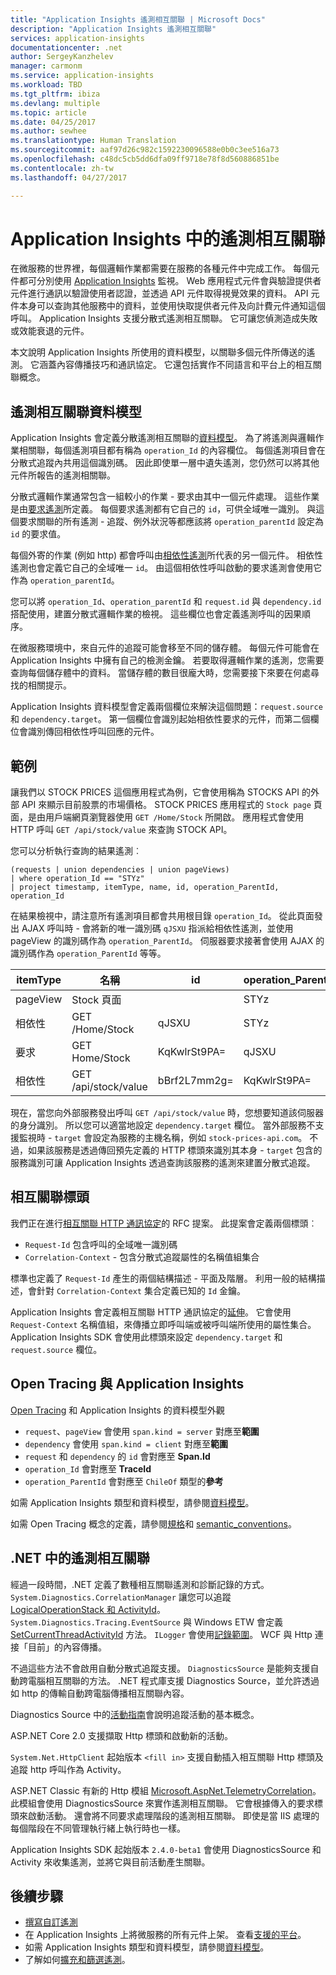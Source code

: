 ```yaml
---
title: "Application Insights 遙測相互關聯 | Microsoft Docs"
description: "Application Insights 遙測相互關聯"
services: application-insights
documentationcenter: .net
author: SergeyKanzhelev
manager: carmonm
ms.service: application-insights
ms.workload: TBD
ms.tgt_pltfrm: ibiza
ms.devlang: multiple
ms.topic: article
ms.date: 04/25/2017
ms.author: sewhee
ms.translationtype: Human Translation
ms.sourcegitcommit: aaf97d26c982c1592230096588e0b0c3ee516a73
ms.openlocfilehash: c48dc5cb5dd6dfa09ff9718e78f8d560886851be
ms.contentlocale: zh-tw
ms.lasthandoff: 04/27/2017

---
```

# <a name="telemetry-correlation-in-application-insights"></a>Application Insights 中的遙測相互關聯

在微服務的世界裡，每個邏輯作業都需要在服務的各種元件中完成工作。 每個元件都可分別使用 [Application Insights](app-insights-overview.md) 監視。 Web 應用程式元件會與驗證提供者元件進行通訊以驗證使用者認證，並透過 API 元件取得視覺效果的資料。 API 元件本身可以查詢其他服務中的資料，並使用快取提供者元件及向計費元件通知這個呼叫。 Application Insights 支援分散式遙測相互關聯。 它可讓您偵測造成失敗或效能衰退的元件。

本文說明 Application Insights 所使用的資料模型，以關聯多個元件所傳送的遙測。 它涵蓋內容傳播技巧和通訊協定。 它還包括實作不同語言和平台上的相互關聯概念。

## <a name="telemetry-correlation-data-model"></a>遙測相互關聯資料模型

Application Insights 會定義分散遙測相互關聯的[資料模型](application-insights-data-model.md)。 為了將遙測與邏輯作業相關聯，每個遙測項目都有稱為 `operation_Id` 的內容欄位。 每個遙測項目會在分散式追蹤內共用這個識別碼。 因此即使單一層中遺失遙測，您仍然可以將其他元件所報告的遙測相關聯。

分散式邏輯作業通常包含一組較小的作業 - 要求由其中一個元件處理。 這些作業是由[要求遙測](application-insights-data-model-request-telemetry.md)所定義。 每個要求遙測都有它自己的 `id`，可供全域唯一識別。 與這個要求關聯的所有遙測 - 追蹤、例外狀況等都應該將 `operation_parentId` 設定為 `id` 的要求值。

每個外寄的作業 (例如 http) 都會呼叫由[相依性遙測](application-insights-data-model-dependency-telemetry.md)所代表的另一個元件。 相依性遙測也會定義它自己的全域唯一 `id`。 由這個相依性呼叫啟動的要求遙測會使用它作為 `operation_parentId`。

您可以將 `operation_Id`、`operation_parentId` 和 `request.id` 與 `dependency.id` 搭配使用，建置分散式邏輯作業的檢視。 這些欄位也會定義遙測呼叫的因果順序。

在微服務環境中，來自元件的追蹤可能會移至不同的儲存體。 每個元件可能會在 Application Insights 中擁有自己的檢測金鑰。 若要取得邏輯作業的遙測，您需要查詢每個儲存體中的資料。 當儲存體的數目很龐大時，您需要接下來要在何處尋找的相關提示。

Application Insights 資料模型會定義兩個欄位來解決這個問題：`request.source` 和 `dependency.target`。 第一個欄位會識別起始相依性要求的元件，而第二個欄位會識別傳回相依性呼叫回應的元件。


## <a name="example"></a>範例

讓我們以 STOCK PRICES 這個應用程式為例，它會使用稱為 STOCKS API 的外部 API 來顯示目前股票的市場價格。 STOCK PRICES 應用程式的 `Stock page` 頁面，是由用戶端網頁瀏覽器使用 `GET /Home/Stock` 所開啟。 應用程式會使用 HTTP 呼叫 `GET /api/stock/value` 來查詢 STOCK API。

您可以分析執行查詢的結果遙測︰

```
(requests | union dependencies | union pageViews) 
| where operation_Id == "STYz"
| project timestamp, itemType, name, id, operation_ParentId, operation_Id
```

在結果檢視中，請注意所有遙測項目都會共用根目錄 `operation_Id`。 從此頁面發出 AJAX 呼叫時 - 會將新的唯一識別碼 `qJSXU` 指派給相依性遙測，並使用 pageView 的識別碼作為 `operation_ParentId`。 伺服器要求接著會使用 AJAX 的識別碼作為 `operation_ParentId` 等等。

| itemType   | 名稱                      | id           | operation_ParentId | operation_Id |
|------------|---------------------------|--------------|--------------------|--------------|
| pageView   | Stock 頁面                |              | STYz               | STYz         |
| 相依性 | GET /Home/Stock           | qJSXU        | STYz               | STYz         |
| 要求    | GET Home/Stock            | KqKwlrSt9PA= | qJSXU              | STYz         |
| 相依性 | GET /api/stock/value      | bBrf2L7mm2g= | KqKwlrSt9PA=       | STYz         |

現在，當您向外部服務發出呼叫 `GET /api/stock/value` 時，您想要知道該伺服器的身分識別。 所以您可以適當地設定 `dependency.target` 欄位。 當外部服務不支援監視時 - `target` 會設定為服務的主機名稱，例如 `stock-prices-api.com`。 不過，如果該服務是透過傳回預先定義的 HTTP 標頭來識別其本身 - `target` 包含的服務識別可讓 Application Insights 透過查詢該服務的遙測來建置分散式追蹤。 

## <a name="correlation-headers"></a>相互關聯標頭

我們正在進行[相互關聯 HTTP 通訊協定](https://github.com/lmolkova/correlation/blob/master/http_protocol_proposal_v1.md)的 RFC 提案。 此提案會定義兩個標頭︰

- `Request-Id` 包含呼叫的全域唯一識別碼
- `Correlation-Context` - 包含分散式追蹤屬性的名稱值組集合

標準也定義了 `Request-Id` 產生的兩個結構描述 - 平面及階層。 利用一般的結構描述，會針對 `Correlation-Context` 集合定義已知的 `Id` 金鑰。

Application Insights 會定義相互關聯 HTTP 通訊協定的[延伸](https://github.com/lmolkova/correlation/blob/master/http_protocol_proposal_v2.md)。 它會使用 `Request-Context` 名稱值組，來傳播立即呼叫端或被呼叫端所使用的屬性集合。 Application Insights SDK 會使用此標頭來設定 `dependency.target` 和 `request.source` 欄位。

## <a name="open-tracing-and-application-insights"></a>Open Tracing 與 Application Insights

[Open Tracing](http://opentracing.io/) 和 Application Insights 的資料模型外觀 

- `request`、`pageView` 會使用 `span.kind = server` 對應至**範圍**
- `dependency` 會使用 `span.kind = client` 對應至**範圍**
- `request` 和 `dependency` 的 `id` 會對應至 **Span.Id**
- `operation_Id` 會對應至 **TraceId**
- `operation_ParentId` 會對應至 `ChileOf` 類型的**參考**

如需 Application Insights 類型和資料模型，請參閱[資料模型](application-insights-data-model.md)。

如需 Open Tracing 概念的定義，請參閱[規格](https://github.com/opentracing/specification/blob/master/specification.md)和 [semantic_conventions](https://github.com/opentracing/specification/blob/master/semantic_conventions.md)。


## <a name="telemetry-correlation-in-net"></a>.NET 中的遙測相互關聯

經過一段時間，.NET 定義了數種相互關聯遙測和診斷記錄的方式。 `System.Diagnostics.CorrelationManager` 讓您可以追蹤 [LogicalOperationStack 和 ActivityId](https://msdn.microsoft.com/library/system.diagnostics.correlationmanager.aspx)。 `System.Diagnostics.Tracing.EventSource` 與 Windows ETW 會定義 [SetCurrentThreadActivityId](https://msdn.microsoft.com/library/system.diagnostics.tracing.eventsource.setcurrentthreadactivityid.aspx) 方法。 `ILogger` 會使用[記錄範圍](https://docs.microsoft.com/aspnet/core/fundamentals/logging#log-scopes)。 WCF 與 Http 連接「目前」的內容傳播。

不過這些方法不會啟用自動分散式追蹤支援。 `DiagnosticsSource` 是能夠支援自動跨電腦相互關聯的方法。 .NET 程式庫支援 Diagnostics Source，並允許透過如 http 的傳輸自動跨電腦傳播相互關聯內容。

Diagnostics Source 中的[活動指南](https://github.com/dotnet/corefx/blob/master/src/System.Diagnostics.DiagnosticSource/src/ActivityUserGuide.md)會說明追蹤活動的基本概念。 

ASP.NET Core 2.0 支援擷取 Http 標頭和啟動新的活動。 

`System.Net.HttpClient` 起始版本 `<fill in>` 支援自動插入相互關聯 Http 標頭及追蹤 http 呼叫作為 Activity。

ASP.NET Classic 有新的 Http 模組 [Microsoft.AspNet.TelemetryCorrelation](https://www.nuget.org/packages/Microsoft.AspNet.TelemetryCorrelation/)。 此模組會使用 DiagnosticsSource 來實作遙測相互關聯。 它會根據傳入的要求標頭來啟動活動。 還會將不同要求處理階段的遙測相互關聯。 即使是當 IIS 處理的每個階段在不同管理執行緒上執行時也一樣。

Application Insights SDK 起始版本 `2.4.0-beta1` 會使用 DiagnosticsSource 和 Activity 來收集遙測，並將它與目前活動產生關聯。 

## <a name="next-steps"></a>後續步驟

- [撰寫自訂遙測](app-insights-api-custom-events-metrics.md)
- 在 Application Insights 上將微服務的所有元件上架。 查看[支援的平台](app-insights-platforms.md)。
- 如需 Application Insights 類型和資料模型，請參閱[資料模型](application-insights-data-model.md)。
- 了解如何[擴充和篩選遙測](app-insights-api-filtering-sampling.md)。

